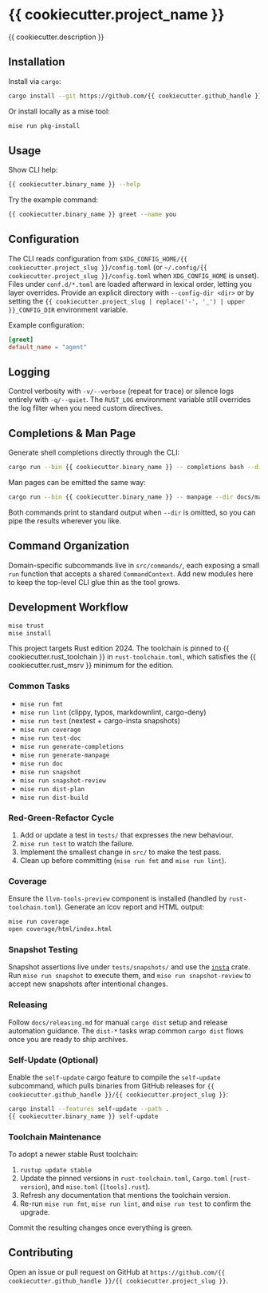 # {{ cookiecutter.project_name }}

{{ cookiecutter.description }}

## Installation

Install via `cargo`:

```bash
cargo install --git https://github.com/{{ cookiecutter.github_handle }}/{{ cookiecutter.project_slug }} {{ cookiecutter.binary_name }}
```

Or install locally as a mise tool:

```bash
mise run pkg-install
```

## Usage

Show CLI help:

```bash
{{ cookiecutter.binary_name }} --help
```

Try the example command:

```bash
{{ cookiecutter.binary_name }} greet --name you
```

## Configuration

The CLI reads configuration from `$XDG_CONFIG_HOME/{{ cookiecutter.project_slug }}/config.toml` (or `~/.config/{{ cookiecutter.project_slug }}/config.toml` when `XDG_CONFIG_HOME` is unset). Files under `conf.d/*.toml` are loaded afterward in lexical order, letting you layer overrides. Provide an explicit directory with `--config-dir <dir>` or by setting the `{{ cookiecutter.project_slug | replace('-', '_') | upper }}_CONFIG_DIR` environment variable.

Example configuration:

```toml
[greet]
default_name = "agent"
```

## Logging

Control verbosity with `-v/--verbose` (repeat for trace) or silence logs entirely with `-q/--quiet`. The `RUST_LOG` environment variable still overrides the log filter when you need custom directives.

## Completions & Man Page

Generate shell completions directly through the CLI:

```bash
cargo run --bin {{ cookiecutter.binary_name }} -- completions bash --dir docs/completions
```

Man pages can be emitted the same way:

```bash
cargo run --bin {{ cookiecutter.binary_name }} -- manpage --dir docs/man
```

Both commands print to standard output when `--dir` is omitted, so you can pipe the results wherever you like.

## Command Organization

Domain-specific subcommands live in `src/commands/`, each exposing a small `run` function that accepts a shared `CommandContext`. Add new modules here to keep the top-level CLI glue thin as the tool grows.

## Development Workflow

```bash
mise trust
mise install
```

This project targets Rust edition 2024. The toolchain is pinned to {{ cookiecutter.rust_toolchain }} in `rust-toolchain.toml`, which satisfies the {{ cookiecutter.rust_msrv }} minimum for the edition.

### Common Tasks

- `mise run fmt`
- `mise run lint` (clippy, typos, markdownlint, cargo-deny)
- `mise run test` (nextest + cargo-insta snapshots)
- `mise run coverage`
- `mise run test-doc`
- `mise run generate-completions`
- `mise run generate-manpage`
- `mise run doc`
- `mise run snapshot`
- `mise run snapshot-review`
- `mise run dist-plan`
- `mise run dist-build`

### Red-Green-Refactor Cycle

1. Add or update a test in `tests/` that expresses the new behaviour.
2. `mise run test` to watch the failure.
3. Implement the smallest change in `src/` to make the test pass.
4. Clean up before committing (`mise run fmt` and `mise run lint`).

### Coverage

Ensure the `llvm-tools-preview` component is installed (handled by `rust-toolchain.toml`).
Generate an lcov report and HTML output:

```bash
mise run coverage
open coverage/html/index.html
```

### Snapshot Testing

Snapshot assertions live under `tests/snapshots/` and use the [`insta`](https://crates.io/crates/insta) crate. Run `mise run snapshot` to execute them, and `mise run snapshot-review` to accept new snapshots after intentional changes.

### Releasing

Follow `docs/releasing.md` for manual `cargo dist` setup and release automation guidance. The `dist-*` tasks wrap common `cargo dist` flows once you are ready to ship archives.

### Self-Update (Optional)

Enable the `self-update` cargo feature to compile the `self-update` subcommand, which pulls binaries from GitHub releases for `{{ cookiecutter.github_handle }}/{{ cookiecutter.project_slug }}`:

```bash
cargo install --features self-update --path .
{{ cookiecutter.binary_name }} self-update
```

### Toolchain Maintenance

To adopt a newer stable Rust toolchain:

1. `rustup update stable`
2. Update the pinned versions in `rust-toolchain.toml`, `Cargo.toml` (`rust-version`), and `mise.toml` (`[tools].rust`).
3. Refresh any documentation that mentions the toolchain version.
4. Re-run `mise run fmt`, `mise run lint`, and `mise run test` to confirm the upgrade.

Commit the resulting changes once everything is green.

## Contributing

Open an issue or pull request on GitHub at `https://github.com/{{ cookiecutter.github_handle }}/{{ cookiecutter.project_slug }}`.

